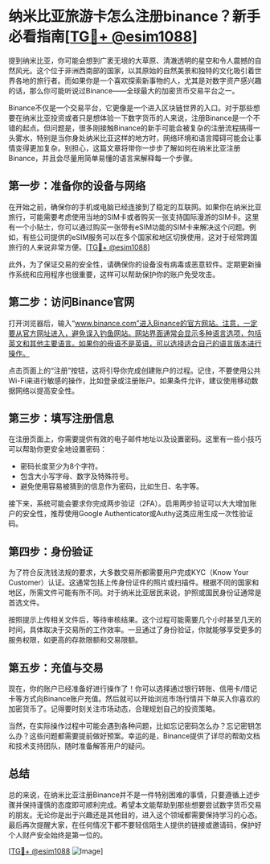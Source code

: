 # 纳米比亚旅游卡怎么注册binance？新手必看指南[[TG💪+ @esim1088](https://t.me/s/esim1088)]

提到纳米比亚，你可能会想到广袤无垠的大草原、清澈透明的星空和令人震撼的自然风光。这个位于非洲西南部的国家，以其原始的自然美景和独特的文化吸引着世界各地的旅行者。而如果你是一个喜欢探索新事物的人，尤其是对数字资产感兴趣的话，那么你可能听说过Binance——全球最大的加密货币交易平台之一。

Binance不仅是一个交易平台，它更像是一个进入区块链世界的入口。对于那些想要在纳米比亚投资或者只是想体验一下数字货币的人来说，注册Binance是一个不错的起点。但问题是，很多刚接触Binance的新手可能会被复杂的注册流程搞得一头雾水，特别是当你身处纳米比亚这样的地方时，网络环境和语言障碍可能会让事情变得更加复杂。别担心，这篇文章将带你一步步了解如何在纳米比亚注册Binance，并且会尽量用简单易懂的语言来解释每一个步骤。

## 第一步：准备你的设备与网络

在开始之前，确保你的手机或电脑已经连接到了稳定的互联网。如果你在纳米比亚旅行，可能需要考虑使用当地的SIM卡或者购买一张支持国际漫游的SIM卡。这里有一个小贴士，你可以通过购买一张带有eSIM功能的SIM卡来解决这个问题。例如，有些公司提供的eSIM服务可以在多个国家和地区切换使用，这对于经常跨国旅行的人来说非常方便。[[TG💪+ @esim1088](https://t.me/s/esim1088)]

此外，为了保证交易的安全性，请确保你的设备没有病毒或恶意软件。定期更新操作系统和应用程序也很重要，这样可以帮助保护你的账户免受攻击。

## 第二步：访问Binance官网

打开浏览器后，输入“www.binance.com”进入Binance的官方网站。注意，一定要从官方网址进入，避免误入钓鱼网站。网站界面通常会显示多种语言选项，包括英文和其他主要语言。如果你的母语不是英语，可以选择适合自己的语言版本进行操作。

点击页面上的“注册”按钮，这将引导你完成创建账户的过程。记住，不要使用公共Wi-Fi来进行敏感的操作，比如登录或注册账户。如果条件允许，建议使用移动数据网络以提高安全性。

## 第三步：填写注册信息

在注册页面上，你需要提供有效的电子邮件地址以及设置密码。这里有一些小技巧可以帮助你更安全地设置密码：

- 密码长度至少为8个字符。
- 包含大小写字母、数字及特殊符号。
- 避免使用容易被猜到的信息作为密码，比如生日、名字等。

接下来，系统可能会要求你完成两步验证（2FA）。启用两步验证可以大大增加账户的安全性，推荐使用Google Authenticator或Authy这类应用生成一次性验证码。

## 第四步：身份验证

为了符合反洗钱法规的要求，大多数交易所都需要用户完成KYC（Know Your Customer）认证。这通常包括上传身份证件的照片或扫描件。根据不同的国家和地区，所需文件可能有所不同。对于纳米比亚居民来说，护照或国民身份证通常是首选文件。

按照提示上传相关文件后，等待审核结果。这个过程可能需要几个小时甚至几天的时间，具体取决于交易所的工作效率。一旦通过了身份验证，你就能够享受更多的服务权限，如更高的存款限额和交易限额。

## 第五步：充值与交易

现在，你的账户已经准备好进行操作了！你可以选择通过银行转账、信用卡/借记卡等方式向Binance账户充值。然后就可以开始浏览市场行情并下单买入你喜欢的加密货币了。记得要时刻关注市场动态，合理规划自己的投资策略。

当然，在实际操作过程中可能会遇到各种问题，比如忘记密码怎么办？忘记密钥怎么办？这些问题都需要提前做好预案。幸运的是，Binance提供了详尽的帮助文档和技术支持团队，随时准备解答用户的疑问。

## 总结

总的来说，在纳米比亚注册Binance并不是一件特别困难的事情，只要遵循上述步骤并保持谨慎的态度即可顺利完成。希望本文能帮助到那些想要尝试数字货币交易的朋友。无论你是出于兴趣还是其他目的，进入这个领域都需要保持学习的心态。最后再次提醒大家，在任何情况下都不要轻信陌生人提供的链接或邀请码，保护好个人财产安全始终是第一位的。

[[TG💪+ @esim1088](https://t.me/s/esim1088) ![Image](https://i.postimg.cc/4NQfJmqS/Snipaste-2025-05-13-00-14-12.png)]